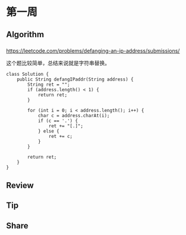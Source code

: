 # 第一周

## Algorithm

###
https://leetcode.com/problems/defanging-an-ip-address/submissions/

这个题比较简单，总结来说就是字符串替换。

```
class Solution {
    public String defangIPaddr(String address) {
        String ret = "";
        if (address.length() < 1) {
            return ret;
        }

        for (int i = 0; i < address.length(); i++) {
            char c = address.charAt(i);
            if (c == '.') {
                ret += "[.]";
            } else {
                ret += c;
            }
        }

        return ret;
    }
}
```

## Review

## Tip

## Share
